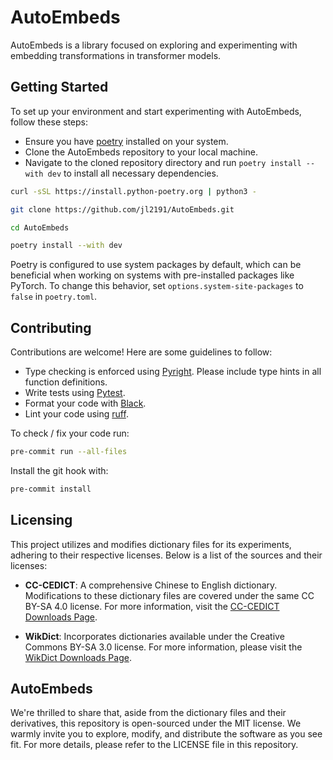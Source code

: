 # AutoEmbeds
AutoEmbeds is a library focused on exploring and experimenting with embedding transformations in transformer models.

## Getting Started
To set up your environment and start experimenting with AutoEmbeds, follow these steps:

- Ensure you have [poetry](https://python-poetry.org/docs/#installation) installed on your system.
- Clone the AutoEmbeds repository to your local machine.
- Navigate to the cloned repository directory and run `poetry install --with dev` to install all necessary dependencies.

``` bash
curl -sSL https://install.python-poetry.org | python3 -

git clone https://github.com/jl2191/AutoEmbeds.git

cd AutoEmbeds

poetry install --with dev
```

Poetry is configured to use system packages by default, which can be beneficial when working on systems with pre-installed packages like PyTorch. To change this behavior, set `options.system-site-packages` to `false` in `poetry.toml`.

## Contributing
Contributions are welcome! Here are some guidelines to follow:

- Type checking is enforced using [Pyright](https://github.com/microsoft/pyright). Please include type hints in all function definitions.
- Write tests using [Pytest](https://docs.pytest.org/en/stable/).
- Format your code with [Black](https://github.com/psf/black).
- Lint your code using [ruff](https://github.com/astral-sh/ruff).

To check / fix your code run:
```bash
pre-commit run --all-files
```
Install the git hook with:
``` bash
pre-commit install
```

## Licensing
This project utilizes and modifies dictionary files for its experiments, adhering to their respective licenses. Below is a list of the sources and their licenses:

- **CC-CEDICT**: A comprehensive Chinese to English dictionary. Modifications to these dictionary files are covered under the same CC BY-SA 4.0 license. For more information, visit the [CC-CEDICT Downloads Page](https://www.mdbg.net/chinese/dictionary?page=cedict).

- **WikDict**: Incorporates dictionaries available under the Creative Commons BY-SA 3.0 license. For more information, please visit the [WikDict Downloads Page](https://www.wikdict.com/page/download).

## AutoEmbeds

We're thrilled to share that, aside from the dictionary files and their derivatives, this repository is open-sourced under the MIT license. We warmly invite you to explore, modify, and distribute the software as you see fit. For more details, please refer to the LICENSE file in this repository.